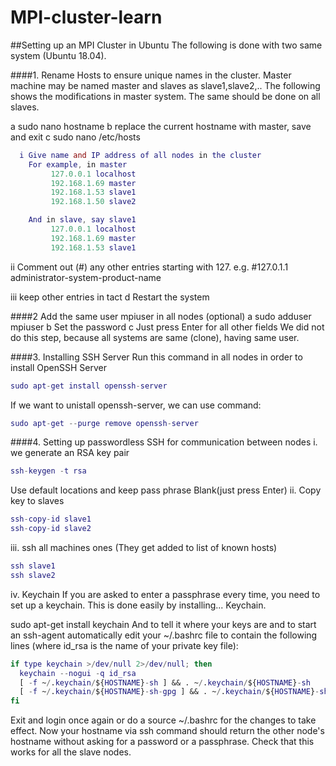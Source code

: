 # MPI-cluster-learn

##Setting up an MPI Cluster in Ubuntu
The following is done with two same system (Ubuntu 18.04).

####1. Rename Hosts to ensure unique names in the cluster.
Master machine may be named master and slaves as slave1,slave2,.. The following shows the
modifications in master system. The same should be done on all slaves.

a sudo nano hostname
b replace the current hostname with master, save and exit
c sudo nano /etc/hosts
```g
  i Give name and IP address of all nodes in the cluster
    For example, in master
         127.0.0.1 localhost
         192.168.1.69 master
         192.168.1.53 slave1
         192.168.1.50 slave2

    And in slave, say slave1
         127.0.0.1 localhost
         192.168.1.69 master
         192.168.1.53 slave1
```
 ii Comment out (#) any other entries starting with 127.
    e.g. #127.0.1.1 administrator-system-product-name

 iii keep other entries in tact
d Restart the system


####2 Add the same user mpiuser in all nodes (optional)
a sudo adduser mpiuser
b Set the password
c Just press Enter for all other fields
We did not do this step, because all systems are same (clone), having same user.

####3. Installing SSH Server
Run this command in all nodes in order to install OpenSSH Server
```g
sudo apt­-get install openssh-server
```
If we want to unistall openssh-server, we can use command:
```g
sudo apt-get --purge remove openssh-server
```
####4. Setting up passwordless SSH for communication between nodes
i. we generate an RSA key pair
```g
ssh­-keygen ­-t rsa
```
Use default locations and keep pass phrase Blank(just press Enter)
ii. Copy key to slaves
```g
ssh-copy-id slave1
ssh-copy-id slave2
```
iii. ssh all machines ones (They get added to list of known hosts)
```g
ssh slave1
ssh slave2
```
iv. Keychain
If you are asked to enter a passphrase every time, you need to set up a keychain. This is done easily by installing... Keychain.

sudo apt-get install keychain
And to tell it where your keys are and to start an ssh-agent automatically edit your ~/.bashrc file to contain the following lines (where id_rsa is the name of your private key file):
```g
if type keychain >/dev/null 2>/dev/null; then
  keychain --nogui -q id_rsa
  [ -f ~/.keychain/${HOSTNAME}-sh ] && . ~/.keychain/${HOSTNAME}-sh
  [ -f ~/.keychain/${HOSTNAME}-sh-gpg ] && . ~/.keychain/${HOSTNAME}-sh-gpg
fi
```
Exit and login once again or do a source ~/.bashrc for the changes to take effect.
Now your hostname via ssh command should return the other node's hostname without asking for a password or a passphrase. Check that this works for all the slave nodes.